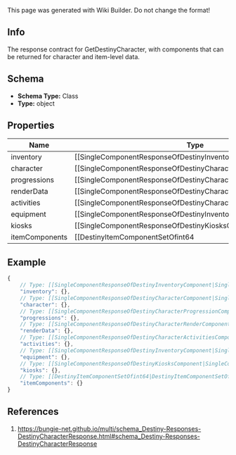 <span class="wiki-builder">This page was generated with Wiki Builder. Do not change the format!</span>

## Info
The response contract for GetDestinyCharacter, with components that can be returned for character and item-level data.

## Schema
* **Schema Type:** Class
* **Type:** object

## Properties
Name | Type | Description
---- | ---- | -----------
inventory | [[SingleComponentResponseOfDestinyInventoryComponent|SingleComponentResponseOfDestinyInventoryComponent]] | The character-level non-equipped inventory items. COMPONENT TYPE: CharacterInventories
character | [[SingleComponentResponseOfDestinyCharacterComponent|SingleComponentResponseOfDestinyCharacterComponent]] | Base information about the character in question. COMPONENT TYPE: Characters
progressions | [[SingleComponentResponseOfDestinyCharacterProgressionComponent|SingleComponentResponseOfDestinyCharacterProgressionComponent]] | Character progression data, including Milestones. COMPONENT TYPE: CharacterProgressions
renderData | [[SingleComponentResponseOfDestinyCharacterRenderComponent|SingleComponentResponseOfDestinyCharacterRenderComponent]] | Character rendering data - a minimal set of information about equipment and dyes used for rendering. COMPONENT TYPE: CharacterRenderData
activities | [[SingleComponentResponseOfDestinyCharacterActivitiesComponent|SingleComponentResponseOfDestinyCharacterActivitiesComponent]] | Activity data - info about current activities available to the player. COMPONENT TYPE: CharacterActivities
equipment | [[SingleComponentResponseOfDestinyInventoryComponent|SingleComponentResponseOfDestinyInventoryComponent]] | Equipped items on the character. COMPONENT TYPE: CharacterEquipment
kiosks | [[SingleComponentResponseOfDestinyKiosksComponent|SingleComponentResponseOfDestinyKiosksComponent]] | Items available from Kiosks that are available to this specific character. COMPONENT TYPE: Kiosks
itemComponents | [[DestinyItemComponentSetOfint64|DestinyItemComponentSetOfint64]] | The set of components belonging to the player's instanced items. COMPONENT TYPE: [See inside the DestinyItemComponentSet contract for component types.]

## Example
```javascript
{
    // Type: [[SingleComponentResponseOfDestinyInventoryComponent|SingleComponentResponseOfDestinyInventoryComponent]]
    "inventory": {},
    // Type: [[SingleComponentResponseOfDestinyCharacterComponent|SingleComponentResponseOfDestinyCharacterComponent]]
    "character": {},
    // Type: [[SingleComponentResponseOfDestinyCharacterProgressionComponent|SingleComponentResponseOfDestinyCharacterProgressionComponent]]
    "progressions": {},
    // Type: [[SingleComponentResponseOfDestinyCharacterRenderComponent|SingleComponentResponseOfDestinyCharacterRenderComponent]]
    "renderData": {},
    // Type: [[SingleComponentResponseOfDestinyCharacterActivitiesComponent|SingleComponentResponseOfDestinyCharacterActivitiesComponent]]
    "activities": {},
    // Type: [[SingleComponentResponseOfDestinyInventoryComponent|SingleComponentResponseOfDestinyInventoryComponent]]
    "equipment": {},
    // Type: [[SingleComponentResponseOfDestinyKiosksComponent|SingleComponentResponseOfDestinyKiosksComponent]]
    "kiosks": {},
    // Type: [[DestinyItemComponentSetOfint64|DestinyItemComponentSetOfint64]]
    "itemComponents": {}
}

```

## References
1. https://bungie-net.github.io/multi/schema_Destiny-Responses-DestinyCharacterResponse.html#schema_Destiny-Responses-DestinyCharacterResponse
